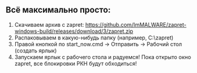 ## Всё максимально просто:
1. Скачиваем архив с zapret: https://github.com/ImMALWARE/zapret-windows-build/releases/download/3/zapret.zip
2. Распаковываем в какую-нибудь папку (например, C:\zapret)
3. Правой кнопкой по start_now.cmd -> Отправить -> Рабочий стол (создать ярлык)
4. Запускаем ярлык с рабочего стола и радуемся! Пока открыто окно zapret, все блокировки РКН будут обходиться!
